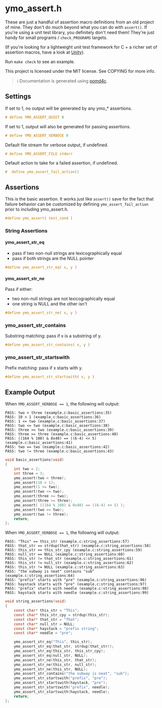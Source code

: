 # ymo_assert.h

These are just a handful of assertion macro definitions from an old project
of mine.  They don't do much beyond what you can do with `assert()`.  If
you're using a unit test library, you definitely don't need them!  They're
just handy for small programs / `check_PROGRAMS` targets.

(If you're looking for a lightweight unit test framework for C + a richer set of
assertion macros, have a look at [Unity](https://github.com/ThrowTheSwitch/Unity)).

Run `make check` to see an example.

This project is licensed under the MIT license. See COPYING for more info.

> :information_source: Documentation is generated using
> [pomd4c](https://github.com/andrew-canaday/pomd4c).

## Settings



If set to 1, no output will be generated by any ymo_* assertions. 

```C
# define YMO_ASSERT_QUIET 0
```


If set to 1, output will also be generated for passing assertions. 

```C
# define YMO_ASSERT_VERBOSE 0
```


Default file stream for verbose output, if undefined. 

```C
# define YMO_ASSERT_FILE stderr
```


Default action to take for a failed assertion, if undefined. 

```C
#  define ymo_assert_fail_action()
```


## Assertions

This is the basic assertion. It works just like `assert()` save for the
fact that failure behavior can be customized by defining
`ymo_assert_fail_action` prior to including ymo_assert.h.

```C
#define ymo_assert( test_cond )
```


### String Assertions 


#### ymo_assert_str_eq

 - pass if two non-null strings are lexicographically equal
 - pass if both strings are the NULL pointer

```C
#define ymo_assert_str_eq( x, y )
```


#### ymo_assert_str_ne

Pass if either:
 - two non-null strings are not lexicographically equal
 - one string is NULL and the other isn't

```C
#define ymo_assert_str_ne( x, y )
```


### ymo_assert_str_contains

Substring matching: pass if x is a substring of y.

```C
#define ymo_assert_str_contains( x, y )
```


### ymo_assert_str_startswith

Prefix matching: pass if x starts with y.

```C
#define ymo_assert_str_startswith( x, y )
```


## Example Output 


When `YMO_ASSERT_VERBOSE == 1`, the following will output:

```
PASS: two < three (example.c:basic_assertions:35)
PASS: 10 > 1 (example.c:basic_assertions:36)
PASS: 1 <= two (example.c:basic_assertions:37)
PASS: two <= two (example.c:basic_assertions:38)
PASS: three >= two (example.c:basic_assertions:39)
PASS: three >= three (example.c:basic_assertions:40)
PASS: ((164 % 100) & 0x40) == ((6-4) << 5) (example.c:basic_assertions:41)
PASS: two == two (example.c:basic_assertions:42)
PASS: two != three (example.c:basic_assertions:43)
```

```C
void basic_assertions(void)
{
    int two = 2;
    int three = 3;
    ymo_assert(two < three);
    ymo_assert(10 > 1);
    ymo_assert(1 <= two);
    ymo_assert(two <= two);
    ymo_assert(three >= two);
    ymo_assert(three >= three);
    ymo_assert( ((164 % 100) & 0x40) == ((6-4) << 5) );
    ymo_assert(two == two);
    ymo_assert(two != three);
    return;
};
```


When `YMO_ASSERT_VERBOSE == 1`, the following will output:

```
PASS: "This" == this_str (example.c:string_assertions:57)
PASS: that_str == strdup(that_str) (example.c:string_assertions:58)
PASS: this_str == this_str_cpy (example.c:string_assertions:59)
PASS: null_str == NULL (example.c:string_assertions:60)
PASS: this_str != that_str (example.c:string_assertions:61)
PASS: this_str != null_str (example.c:string_assertions:62)
PASS: this_str != NULL (example.c:string_assertions:63)
PASS: "the subway is neat" contains "sub" (example.c:string_assertions:64)
PASS: "prefix" starts with "pre" (example.c:string_assertions:96)
PASS: haystack starts with "pre" (example.c:string_assertions:97)
PASS: "prefix" starts with needle (example.c:string_assertions:98)
PASS: haystack starts with needle (example.c:string_assertions:99)
```

```C
void string_assertions(void)
{
    const char* this_str = "This";
    const char* this_str_cpy = strdup(this_str);
    const char* that_str = "That";
    const char* null_str = NULL;
    const char* haystack = "prefix string";
    const char* needle = "pre";

    ymo_assert_str_eq("This", this_str);
    ymo_assert_str_eq(that_str, strdup(that_str));
    ymo_assert_str_eq(this_str, this_str_cpy);
    ymo_assert_str_eq(null_str, NULL);
    ymo_assert_str_ne(this_str, that_str);
    ymo_assert_str_ne(this_str, null_str);
    ymo_assert_str_ne(this_str, NULL);
    ymo_assert_str_contains("the subway is neat", "sub");
    ymo_assert_str_startswith("prefix", "pre");
    ymo_assert_str_startswith(haystack, "pre");
    ymo_assert_str_startswith("prefix", needle);
    ymo_assert_str_startswith(haystack, needle);
    return;
};
```


